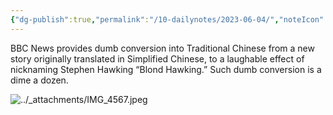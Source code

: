 ```yaml
---
{"dg-publish":true,"permalink":"/10-dailynotes/2023-06-04/","noteIcon":"2","created":"","updated":""}
---
```


BBC News provides dumb conversion into Traditional Chinese from a new story originally translated in Simplified Chinese, to a laughable effect of nicknaming Stephen Hawking “Blond Hawking.” Such dumb conversion is a dime a dozen.

![../_attachments/IMG_4567.jpeg](/img/user/_attachments/IMG_4567.jpeg)